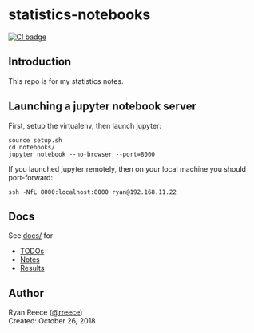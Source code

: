 statistics-notebooks
===============================================================================

[![CI badge](https://github.com/rreece/statistics-notebooks/actions/workflows/ci.yml/badge.svg)](https://github.com/rreece/statistics-notebooks/actions)

Introduction
-------------------------------------------------------------------------------

This repo is for my statistics notes.


Launching a jupyter notebook server
-------------------------------------------------------------------------------

First, setup the virtualenv, then launch jupyter:

    source setup.sh
    cd notebooks/
    jupyter notebook --no-browser --port=8000

If you launched jupyter remotely, then on your local machine
you should port-forward:

    ssh -NfL 8000:localhost:8000 ryan@192.168.11.22


Docs
-------------------------------------------------------------------------------

See [docs/](docs/) for

-   [TODOs](docs/todos.md)
-   [Notes](docs/)
-   [Results](docs/)


Author
-------------------------------------------------------------------------------

Ryan Reece ([@rreece](https://github.com/rreece))            
Created: October 26, 2018


